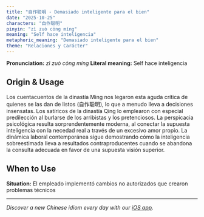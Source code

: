 ```yaml
---
title: "自作聪明 - Demasiado inteligente para el bien"
date: "2025-10-25"
characters: "自作聪明"
pinyin: "zì zuò cōng míng"
meaning: "Self hace inteligencia"
metaphoric_meaning: "Demasiado inteligente para el bien"
theme: "Relaciones y Carácter"
---
```


**Pronunciation:** *zì zuò cōng míng*
**Literal meaning:** Self hace inteligencia

## Origin & Usage

Los cuentacuentos de la dinastía Ming nos legaron esta aguda crítica de quienes se las dan de listos (自作聪明), lo que a menudo lleva a decisiones insensatas. Los satíricos de la dinastía Qing lo emplearon con especial predilección al burlarse de los arribistas y los pretenciosos. La perspicacia psicológica resulta sorprendentemente moderna, al conectar la supuesta inteligencia con la necedad real a través de un excesivo amor propio. La dinámica laboral contemporánea sigue demostrando cómo la inteligencia sobreestimada lleva a resultados contraproducentes cuando se abandona la consulta adecuada en favor de una supuesta visión superior.

## When to Use

**Situation:** El empleado implementó cambios no autorizados que crearon problemas técnicos

---

*Discover a new Chinese idiom every day with our [iOS app](https://apps.apple.com/us/app/daily-chinese-idioms/id6740611324).*
